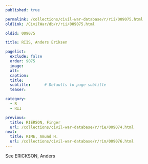 ```yaml
---
published: true

permalink: /collections/civil-war-database/r/rii/009075.html
oldlink: /CivilWar/db/r/rii/009075.html

oldid: 009075

title: RIIS, Anders Eriksen

pagelist:
  exclude: false
  order: 9075
  image: 
  alt:
  caption:
  title:
  subtitle:      # Defaults to page subtitle
  teaser:

category: 
  - R 
  - RII

previous:
  title: RIERSON, Finger
  url: /collections/civil-war-database/r/rie/009074.html  
next:
  title: RIME, Amund H.
  url: /collections/civil-war-database/r/rim/009076.html   
---
```

See ERICKSON, Anders